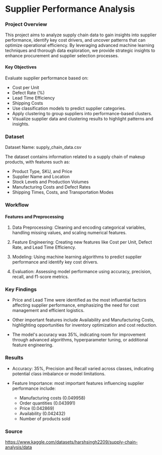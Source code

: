# Supplier Performance Analysis 

### Project Overview

This project aims to analyze supply chain data to gain insights into supplier performance, identify key cost drivers, and uncover patterns that can optimize operational efficiency. By leveraging advanced machine learning techniques and thorough data exploration, we provide strategic insights to enhance procurement and supplier selection processes.

#### Key Objectives

Evaluate supplier performance based on:
- Cost per Unit
- Defect Rate (%)
- Lead Time Efficiency
- Shipping Costs
- Use classification models to predict supplier categories.
- Apply clustering to group suppliers into performance-based clusters.
- Visualize supplier data and clustering results to highlight patterns and insights.

### Dataset

Dataset Name: supply_chain_data.csv

The dataset contains information related to a supply chain of makeup products, with features such as:

- Product Type, SKU, and Price
- Supplier Name and Location
- Stock Levels and Production Volumes
- Manufacturing Costs and Defect Rates
- Shipping Times, Costs, and Transportation Modes

### Workflow

#### Features and Preprocessing

1. Data Preprocessing: Cleaning and encoding categorical variables, handling missing values, and scaling numerical features.

2. Feature Engineering: Creating new features like Cost per Unit, Defect Rate, and Lead Time Efficiency.

3. Modeling: Using machine learning algorithms to predict supplier performance and identify key cost drivers.

4. Evaluation: Assessing model performance using accuracy, precision, recall, and f1-score metrics.

### Key Findings

- Price and Lead Time were identified as the most influential factors affecting supplier performance, emphasizing the need for cost management and efficient logistics.

- Other important features include Availability and Manufacturing Costs, highlighting opportunities for inventory optimization and cost reduction.

- The model's accuracy was 35%, indicating room for improvement through advanced algorithms, hyperparameter tuning, or additional feature engineering.

### Results

- Accuracy: 35%, Precision and Recall varied across classes, indicating potential class imbalance or model limitations.

- Feature Importance: most important features influencing supplier performance include:
  - Manufacturing costs	(0.049958)
  - Order quantities	(0.043991)
  - Price	(0.042869)
  - Availability	(0.042432)
  - Number of products sold

### Source

https://www.kaggle.com/datasets/harshsingh2209/supply-chain-analysis/data

